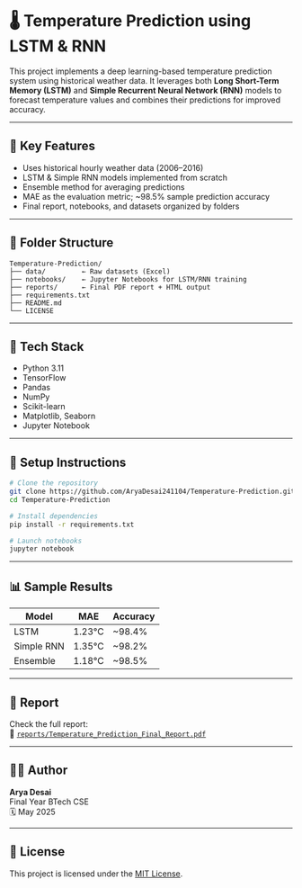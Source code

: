 # 🌡️ Temperature Prediction using LSTM & RNN

This project implements a deep learning-based temperature prediction system using historical weather data. It leverages both **Long Short-Term Memory (LSTM)** and **Simple Recurrent Neural Network (RNN)** models to forecast temperature values and combines their predictions for improved accuracy.

---

## 📌 Key Features

- Uses historical hourly weather data (2006–2016)
- LSTM & Simple RNN models implemented from scratch
- Ensemble method for averaging predictions
- MAE as the evaluation metric; ~98.5% sample prediction accuracy
- Final report, notebooks, and datasets organized by folders

---

## 📁 Folder Structure

```
Temperature-Prediction/
├── data/         ← Raw datasets (Excel)
├── notebooks/    ← Jupyter Notebooks for LSTM/RNN training
├── reports/      ← Final PDF report + HTML output
├── requirements.txt
├── README.md
└── LICENSE
```

---

## 🧪 Tech Stack

- Python 3.11
- TensorFlow
- Pandas
- NumPy
- Scikit-learn
- Matplotlib, Seaborn
- Jupyter Notebook

---

## 🧰 Setup Instructions

```bash
# Clone the repository
git clone https://github.com/AryaDesai241104/Temperature-Prediction.git
cd Temperature-Prediction

# Install dependencies
pip install -r requirements.txt

# Launch notebooks
jupyter notebook
```

---

## 📊 Sample Results

| Model      | MAE    | Accuracy |
| ---------- | ------ | -------- |
| LSTM       | 1.23°C | ~98.4%   |
| Simple RNN | 1.35°C | ~98.2%   |
| Ensemble   | 1.18°C | ~98.5%   |

---

## 📑 Report

Check the full report:  
📄 [`reports/Temperature_Prediction_Final_Report.pdf`](reports/Temperature_Prediction_Final_Report.pdf)

---

## 🙋‍♂️ Author

**Arya Desai**  
Final Year BTech CSE  
🗓️ May 2025

---

## 📜 License

This project is licensed under the [MIT License](LICENSE).
